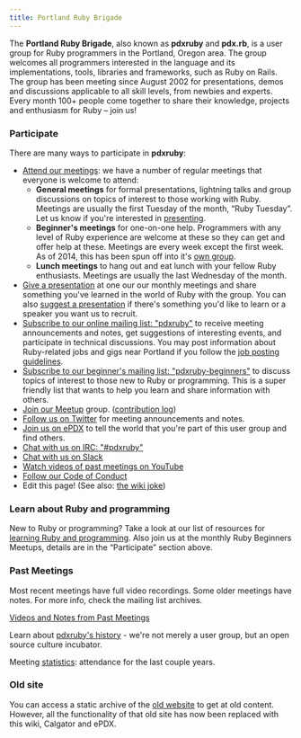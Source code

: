 ```yaml
---
title: Portland Ruby Brigade
---
```


The **Portland Ruby Brigade**, also known as **pdxruby** and **pdx.rb**,
is a user group for Ruby programmers in the Portland, Oregon area. The
group welcomes all programmers interested in the language and its
implementations, tools, libraries and frameworks, such as Ruby on Rails.
The group has been meeting since August 2002 for presentations, demos
and discussions applicable to all skill levels, from newbies and
experts. Every month 100+ people come together to share their knowledge,
projects and enthusiasm for Ruby – join us!

### Participate

There are many ways to participate in **pdxruby**:

-   [Attend our
    meetings](http://calagator.org/events/search?tag=pdxruby "http://calagator.org/events/search?tag=pdxruby"):
    we have a number of regular meetings that everyone is welcome to
    attend:
    -   **General meetings** for formal presentations, lightning talks
        and group discussions on topics of interest to those working
        with Ruby. Meetings are usually the first Tuesday of the month,
        “Ruby Tuesday”. Let us know if you're interested in
        [presenting](/present "present").
    -   **Beginner's meetings** for one-on-one help. Programmers with
        any level of Ruby experience are welcome at these so they can
        get and offer help at these. Meetings are every week except the
        first week. As of 2014, this has been spun off into it's [own
        group](http://hackandhelp.com/ "http://hackandhelp.com/").
    -   **Lunch meetings** to hang out and eat lunch with your fellow
        Ruby enthusiasts. Meetings are usually the last Wednesday of the
        month.
-   [Give a presentation](/present "present") at one our our monthly
    meetings and share something you've learned in the world of Ruby
    with the group. You can also [suggest a
    presentation](/suggested-presentations "suggested-presentations") if
    there's something you'd like to learn or a speaker you want us to
    recruit.
-   [Subscribe to our online mailing list:
    "pdxruby"](http://groups.google.com/group/pdxruby "http://groups.google.com/group/pdxruby")
    to receive meeting announcements and notes, get suggestions of
    interesting events, and participate in technical discussions. You
    may post information about Ruby-related jobs and gigs near Portland
    if you follow the [job posting
    guidelines](/job_guidelines "job guidelines").
-   [Subscribe to our beginner's mailing list:
    "pdxruby-beginners"](http://groups.google.com/group/pdxruby-beginners "http://groups.google.com/group/pdxruby-beginners")
    to discuss topics of interest to those new to Ruby or programming.
    This is a super friendly list that wants to help you learn and share
    information with others.
-   [Join our
    Meetup](http://www.meetup.com/Portland-Ruby-Brigade/ "http://www.meetup.com/Portland-Ruby-Brigade/")
    group. ([contribution log](/contributions "contributions"))
-   [Follow us on
    Twitter](http://twitter.com/#!/pdxruby "http://twitter.com/#!/pdxruby")
    for meeting announcements and notes.
-   [Join us on
    ePDX](http://epdx.org/groups/pdxruby "http://epdx.org/groups/pdxruby")
    to tell the world that you're part of this user group and find
    others.
-   [Chat with us on IRC:
    "\#pdxruby"](irc://irc.freenode.net/#pdxruby "irc://irc.freenode.net/#pdxruby")
-   [Chat with us on
    Slack](https://pdxruby-slack.herokuapp.com/ "https://pdxruby-slack.herokuapp.com/")
-   [Watch videos of past meetings on
    YouTube](https://www.youtube.com/channel/UCgEEluMvb1Fp3FExqh-YZmw "https://www.youtube.com/channel/UCgEEluMvb1Fp3FExqh-YZmw")
-   [Follow our Code of Conduct](/codeofconduct "codeofconduct")
-   Edit this page! (See also: [the wiki joke](/wikijoke "wikijoke"))

### Learn about Ruby and programming

New to Ruby or programming? Take a look at our list of resources for
[learning Ruby and programming](/learn "learn"). Also join us at the
monthly Ruby Beginners Meetups, details are in the “Participate” section
above.

### Past Meetings

Most recent meetings have full video recordings. Some older meetings
have notes. For more info, check the mailing list archives.

[Videos and Notes from Past Meetings](/past-meetings "past-meetings")

Learn about [pdxruby's history](/history "history") - we're not merely a
user group, but an open source culture incubator.

Meeting [statistics](/statistics "statistics"): attendance for the last
couple years.

### Old site

You can access a static archive of the [old
website](http://pdxruby.org/old "http://pdxruby.org/old") to get at old
content. However, all the functionality of that old site has now been
replaced with this wiki, Calgator and ePDX.
